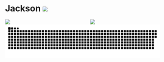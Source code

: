 # Jackson <img width="100px" src="https://hits-app.vercel.app/hits?url=https%3A%2F%2Fgithub.com%2Fneverabsolute" />

<div>
    <img width="45%" align="left" style="vertical-align:middle" src="https://lanyard.cnrad.dev/api/219150672166125568?bg=0d1117" />
    <img width="45%" align="right" style="vertical-align:middle" src="https://github-readme-stats.vercel.app/api?username=neverabsolute&count_private=true&include_all_commits=true&bg_color=0D1117&text_color=F3F3F3&title_color=E1E1E1&hide_border=true" />
</div>

<a href="https://github.com/neverabsolute"><img src="contributions.svg"></a>
